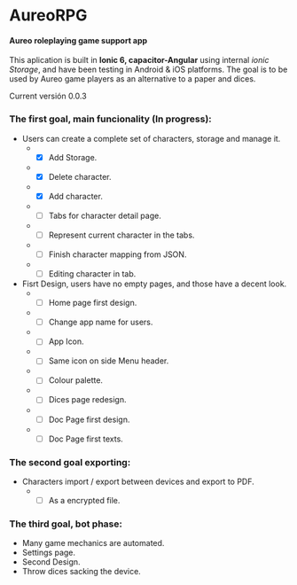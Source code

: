 # AureoRPG
#### Aureo roleplaying game support app

This aplication is built in **Ionic 6, capacitor-Angular** using internal *ionic Storage*, and have been testing in Android  & iOS platforms.
The goal is to be used by Aureo game players as an alternative to a paper and dices.

Current versión 0.0.3 

### The first goal, main funcionality (In progress):
- Users can create a complete set of characters, storage and manage it.
  - - [x] Add Storage.
  - - [x] Delete character.
  - - [x] Add character.
  - - [ ] Tabs for character detail page.
  - - [ ] Represent current character in the tabs.
  - - [ ] Finish character mapping from JSON.
  - - [ ] Editing character in tab.
 
- Fisrt Design, users have no empty pages, and those have a decent look.
  - - [ ] Home page first design.
  - - [ ] Change app name for users.
  - - [ ] App Icon.
  - - [ ] Same icon on side Menu header.
  - - [ ] Colour palette.
  - - [ ] Dices page redesign.
  - - [ ] Doc Page first design.
  - - [ ] Doc Page first texts.

### The second goal exporting:
- Characters import / export between devices and export to PDF.
	- - [ ] As a encrypted file.

### The third goal, bot phase: 
- Many game mechanics are automated.
- Settings page.
- Second Design.
- Throw dices sacking the device.
